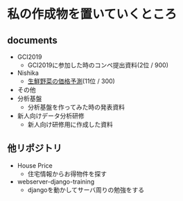 # 私の作成物を置いていくところ
## documents
- GCI2019
  - GCI2019に参加した時のコンペ提出資料(2位 / 900)
- Nishika
  - [生鮮野菜の価格予測](https://www.nishika.com/competitions/32/summary)(11位 / 300)
- その他
- 分析基盤
  - 分析基盤を作ってみた時の発表資料
- 新人向けデータ分析研修
  - 新人向け研修用に作成した資料

## 他リポジトリ
- House Price
  - 住宅情報からお得物件を探す
- webserver-django-training
  - djangoを動かしてサーバ周りの勉強をする
